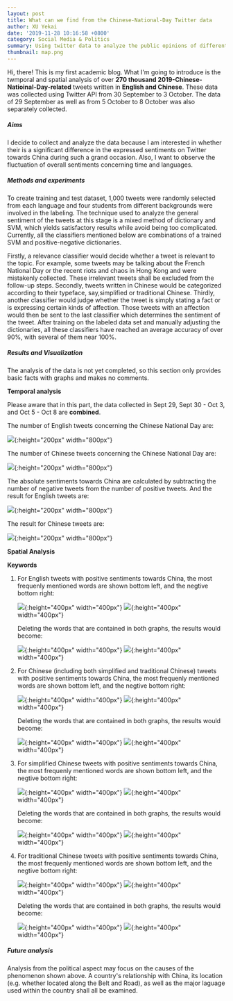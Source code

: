 ```yaml
---
layout: post
title: What can we find from the Chinese-National-Day Twitter data
author: XU Yekai
date: '2019-11-28 10:16:58 +0800'
category: Social Media & Politics
summary: Using twitter data to analyze the public opinions of different countries towards China during the 2019 Chinese National Day.
thumbnail: map.png
---
```


Hi, there! This is my first academic blog. What I'm going to introduce is the twmporal and spatial analysis of over **270 thousand 2019-Chinese-Natioinal-Day-related** tweets written in **English and Chinese**. These data was collected using Twitter API from 30 September to 3 October. The data of 29 September as well as from 5 October to 8 October was also separately collected.

##### Aims
I decide to collect and analyze the data because I am interested in whether their is a significant difference in the expressed sentiments on Twitter towards China during such a grand occasion. Also, I want to observe the fluctuation of overall sentiments concerning time and languages.

##### Methods and experiments
To create training and test dataset, 1,000 tweets were randomly selected from each language and four students from different backgrounds were involved in the labeling. The technique used to analyze the general sentiment of the tweets at this stage is a mixed method of dictionary and SVM, which yields satisfactory results while avoid being too complicated. Currently, all the classifiers mentioned below are combinations of a trained SVM and positive-negative dictionaries.

Firstly, a relevance classifier would decide whether a tweet is relevant to the topic. For example, some tweets may be talking about the French National Day or the recent riots and chaos in Hong Kong and were mistakenly collected. These irrelevant tweets shall be excluded from the follow-up steps. Secondly, tweets written in Chinese would be categorized according to their typeface, say,simplified or traditional Chinese. Thirdly, another classifier would judge whether the tweet is simply stating a fact or is expressing certain kinds of affection. Those tweets with an affection would then be sent to the last classifier which determines the sentiment of the tweet. After training on the labeled data set and manually adjusting the dictionaries, all these classifiers have reached an average accuracy of over 90%, with several of them near 100%.

##### Results and Visualization
The analysis of the data is not yet completed, so this section only provides basic facts with graphs and makes no comments.

**Temporal analysis**

Please aware that in this part, the data collected in Sept 29, Sept 30 - Oct 3, and Oct 5 - Oct 8 are **combined**.

The number of English tweets concerning the Chinese National Day are:

![](/assets/img/posts/nationaldaytweets/Number_of_Tweets_by_Time_(English).png){:height="200px" width="800px"}

The number of Chinese tweets concerning the Chinese National Day are:

![](/assets/img/posts/nationaldaytweets/Number_of_Tweets_by_Time_(Chinese).png){:height="200px" width="800px"}

The absolute sentiments towards China are calculated by subtracting the number of negative tweets from the number of positive tweets. And the result for English tweets are:

![](/assets/img/posts/nationaldaytweets/Sentiment_of_Tweets_by_Time_(English).png){:height="200px" width="800px"}

The result for Chinese tweets are:

![](/assets/img/posts/nationaldaytweets/Sentiment_of_Tweets_by_Time_(Chinese).png){:height="200px" width="800px"}

**Spatial Analysis**

**Keywords**

1. For English tweets with positive sentiments towards China, the most frequenly mentioned words are shown bottom left, and the negtive bottom right:

   ![](/assets/img/posts/nationaldaytweets/tweets_pos_en.png){:height="400px" width="400px"} ![](/assets/img/posts/nationaldaytweets/tweets_neg_en.png){:height="400px" width="400px"}

    Deleting the words that are contained in both graphs, the results would become:

   ![](/assets/img/posts/nationaldaytweets/tweets_pos_delcom_en.png){:height="400px" width="400px"} ![](/assets/img/posts/nationaldaytweets/tweets_neg_delcom_en.png){:height="400px" width="400px"}


2. For Chinese (including both simplified and traditional Chinese) tweets with positive sentiments towards China, the most frequenly mentioned words are shown bottom left, and the negtive bottom right:

   ![](/assets/img/posts/nationaldaytweets/tweets_pos_zh.png){:height="400px" width="400px"} ![](/assets/img/posts/nationaldaytweets/tweets_neg_zh.png){:height="400px" width="400px"}

    Deleting the words that are contained in both graphs, the results would become:

   ![](/assets/img/posts/nationaldaytweets/tweets_pos_delcom_zh.png){:height="400px" width="400px"} ![](/assets/img/posts/nationaldaytweets/tweets_neg_delcom_zh.png){:height="400px" width="400px"}


3. For simplified Chinese tweets with positive sentiments towards China, the most frequenly mentioned words are shown bottom left, and the negtive bottom right:

   ![](/assets/img/posts/nationaldaytweets/tweets_pos_zhs.png){:height="400px" width="400px"} ![](/assets/img/posts/nationaldaytweets/tweets_neg_zhs.png){:height="400px" width="400px"}

    Deleting the words that are contained in both graphs, the results would become:

   ![](/assets/img/posts/nationaldaytweets/tweets_pos_delcom_zhs.png){:height="400px" width="400px"} ![](/assets/img/posts/nationaldaytweets/tweets_neg_delcom_zhs.png){:height="400px" width="400px"}


4. For traditional Chinese tweets with positive sentiments towards China, the most frequenly mentioned words are shown bottom left, and the negtive bottom right:

   ![](/assets/img/posts/nationaldaytweets/tweets_pos_zht.png){:height="400px" width="400px"} ![](/assets/img/posts/nationaldaytweets/tweets_neg_zht.png){:height="400px" width="400px"}

    Deleting the words that are contained in both graphs, the results would become:

   ![](/assets/img/posts/nationaldaytweets/tweets_pos_delcom_zht.png){:height="400px" width="400px"} ![](/assets/img/posts/nationaldaytweets/tweets_neg_delcom_zht.png){:height="400px" width="400px"}


##### Future analysis
Analysis from the political aspect may focus on the causes of the phenomenon shown above. A country's relationship with China, its location (e.g. whether located along the Belt and Road), as well as the major laguage used within the country shall all be examined.